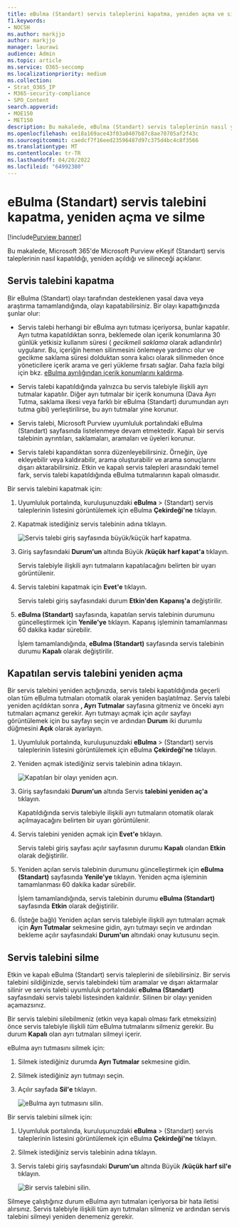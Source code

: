 ```yaml
---
title: eBulma (Standart) servis taleplerini kapatma, yeniden açma ve silme
f1.keywords:
- NOCSH
ms.author: markjjo
author: markjjo
manager: laurawi
audience: Admin
ms.topic: article
ms.service: O365-seccomp
ms.localizationpriority: medium
ms.collection:
- Strat_O365_IP
- M365-security-compliance
- SPO_Content
search.appverid:
- MOE150
- MET150
description: Bu makalede, eBulma (Standart) servis taleplerinin nasıl yönetileceğini açıklanmaktadır. Bu, bir servis talebini kapatmayı, kapalı bir servis talebini yeniden açmayı ve bir servis talebini silmeyi içerir.
ms.openlocfilehash: ee18a169ace43f03a0407b87c8ae70705af2f43c
ms.sourcegitcommit: caedcf7f16eed23596487d97c375d4bc4c8f3566
ms.translationtype: MT
ms.contentlocale: tr-TR
ms.lasthandoff: 04/20/2022
ms.locfileid: "64992380"
---
```

# <a name="close-reopen-and-delete-a-ediscovery-standard-case"></a>eBulma (Standart) servis talebini kapatma, yeniden açma ve silme

[!include[Purview banner](../includes/purview-rebrand-banner.md)]

Bu makalede, Microsoft 365'de Microsoft Purview eKeşif (Standart) servis taleplerinin nasıl kapatıldığı, yeniden açıldığı ve silineceği açıklanır.

## <a name="close-a-case"></a>Servis talebini kapatma

Bir eBulma (Standart) olayı tarafından desteklenen yasal dava veya araştırma tamamlandığında, olayı kapatabilirsiniz. Bir olayı kapattığınızda şunlar olur:
  
- Servis talebi herhangi bir eBulma ayrı tutması içeriyorsa, bunlar kapatılır. Ayrı tutma kapatıldıktan sonra, beklemede olan içerik konumlarına 30 günlük yetkisiz kullanım süresi ( *gecikmeli saklama* olarak adlandırılır) uygulanır. Bu, içeriğin hemen silinmesini önlemeye yardımcı olur ve gecikme saklama süresi dolduktan sonra kalıcı olarak silinmeden önce yöneticilere içerik arama ve geri yükleme fırsatı sağlar. Daha fazla bilgi için bkz. [eBulma ayrılığından içerik konumlarını kaldırma](create-ediscovery-holds.md#removing-content-locations-from-an-ediscovery-hold).

- Servis talebi kapatıldığında yalnızca bu servis talebiyle ilişkili ayrı tutmalar kapatılır. Diğer ayrı tutmalar bir içerik konumuna (Dava Ayrı Tutma, saklama ilkesi veya farklı bir eBulma (Standart) durumundan ayrı tutma gibi) yerleştirilirse, bu ayrı tutmalar yine korunur.

- Servis talebi, Microsoft Purview uyumluluk portalındaki eBulma (Standart) sayfasında listelenmeye devam etmektedir. Kapalı bir servis talebinin ayrıntıları, saklamaları, aramaları ve üyeleri korunur.

- Servis talebi kapandıktan sonra düzenleyebilirsiniz. Örneğin, üye ekleyebilir veya kaldırabilir, arama oluşturabilir ve arama sonuçlarını dışarı aktarabilirsiniz. Etkin ve kapalı servis talepleri arasındaki temel fark, servis talebi kapatıldığında eBulma tutmalarının kapalı olmasıdır.

Bir servis talebini kapatmak için:
  
1. Uyumluluk portalında, kuruluşunuzdaki **eBulma** >  (Standart) servis taleplerinin listesini görüntülemek için eBulma **Çekirdeği'ne** tıklayın.

2. Kapatmak istediğiniz servis talebinin adına tıklayın.

   ![Servis talebi giriş sayfasında büyük/küçük harf kapatma.](../media/eDiscoveryCaseHomePage.png)

3. Giriş sayfasındaki **Durum'un** altında Büyük **/küçük harf kapat'a** tıklayın.

    Servis talebiyle ilişkili ayrı tutmaların kapatılacağını belirten bir uyarı görüntülenir.

4. Servis talebini kapatmak için **Evet'e** tıklayın.

    Servis talebi giriş sayfasındaki durum **Etkin'den** **Kapanış'a** değiştirilir.

5. **eBulma (Standart)** sayfasında, kapatılan servis talebinin durumunu güncelleştirmek için **Yenile'ye** tıklayın. Kapanış işleminin tamamlanması 60 dakika kadar sürebilir.

    İşlem tamamlandığında, **eBulma (Standart)** sayfasında servis talebinin durumu **Kapalı** olarak değiştirilir.

## <a name="reopen-a-closed-case"></a>Kapatılan servis talebini yeniden açma

Bir servis talebini yeniden açtığınızda, servis talebi kapatıldığında geçerli olan tüm eBulma tutmaları otomatik olarak yeniden başlatılmaz. Servis talebi yeniden açıldıktan sonra **, Ayrı Tutmalar** sayfasına gitmeniz ve önceki ayrı tutmaları açmanız gerekir. Ayrı tutmayı açmak için açılır sayfayı görüntülemek için bu sayfayı seçin ve ardından **Durum** iki durumlu düğmesini **Açık** olarak ayarlayın.
  
1. Uyumluluk portalında, kuruluşunuzdaki **eBulma** >  (Standart) servis taleplerinin listesini görüntülemek için eBulma **Çekirdeği'ne** tıklayın.

2. Yeniden açmak istediğiniz servis talebinin adına tıklayın.

   ![Kapatılan bir olayı yeniden açın.](../media/eDiscoveryCaseHomePageReopen.png)

3. Giriş sayfasındaki **Durum'un** altında Servis **talebini yeniden aç'a** tıklayın.

    Kapatıldığında servis talebiyle ilişkili ayrı tutmaların otomatik olarak açılmayacağını belirten bir uyarı görüntülenir.

4. Servis talebini yeniden açmak için **Evet'e** tıklayın.

    Servis talebi giriş sayfası açılır sayfasının durumu **Kapalı** olandan **Etkin** olarak değiştirilir.

5. Yeniden açılan servis talebinin durumunu güncelleştirmek için **eBulma (Standart)** sayfasında **Yenile'ye** tıklayın. Yeniden açma işleminin tamamlanması 60 dakika kadar sürebilir. 

    İşlem tamamlandığında, servis talebinin durumu **eBulma (Standart)** sayfasında **Etkin** olarak değiştirilir.

6. (İsteğe bağlı) Yeniden açılan servis talebiyle ilişkili ayrı tutmaları açmak için **Ayrı Tutmalar** sekmesine gidin, ayrı tutmayı seçin ve ardından bekleme açılır sayfasındaki **Durum'un** altındaki onay kutusunu seçin.
  
## <a name="delete-a-case"></a>Servis talebini silme

Etkin ve kapalı eBulma (Standart) servis taleplerini de silebilirsiniz. Bir servis talebini sildiğinizde, servis talebindeki tüm aramalar ve dışarı aktarmalar silinir ve servis talebi uyumluluk portalındaki **eBulma (Standart)** sayfasındaki servis talebi listesinden kaldırılır. Silinen bir olayı yeniden açamazsınız.

Bir servis talebini silebilmeniz (etkin veya kapalı olması fark etmeksizin) önce servis talebiyle ilişkili *tüm* eBulma tutmalarını silmeniz gerekir. Bu durum **Kapalı** olan ayrı tutmaları silmeyi içerir. 

eBulma ayrı tutmasını silmek için:

1. Silmek istediğiniz durumda **Ayrı Tutmalar** sekmesine gidin.

2. Silmek istediğiniz ayrı tutmayı seçin.

3. Açılır sayfada **Sil'e** tıklayın.

      ![eBulma ayrı tutmasını silin.](../media/DeleteeDiscoveryHold.png)

Bir servis talebini silmek için:

1. Uyumluluk portalında, kuruluşunuzdaki **eBulma** >  (Standart) servis taleplerinin listesini görüntülemek için eBulma **Çekirdeği'ne** tıklayın.

2. Silmek istediğiniz servis talebinin adına tıklayın.

3. Servis talebi giriş sayfasındaki **Durum'un** altında Büyük **/küçük harf sil'e** tıklayın.

      ![Bir servis talebini silin.](../media/eDiscoveryCaseHomePageDelete.png)

Silmeye çalıştığınız durum eBulma ayrı tutmaları içeriyorsa bir hata iletisi alırsınız. Servis talebiyle ilişkili tüm ayrı tutmaları silmeniz ve ardından servis talebini silmeyi yeniden denemeniz gerekir.
